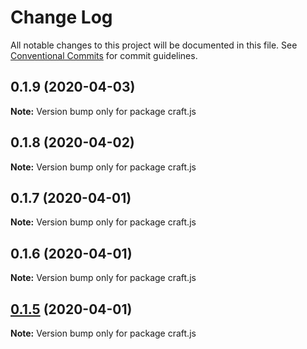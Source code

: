 # Change Log

All notable changes to this project will be documented in this file.
See [Conventional Commits](https://conventionalcommits.org) for commit guidelines.

## 0.1.9 (2020-04-03)

**Note:** Version bump only for package craft.js





## 0.1.8 (2020-04-02)

**Note:** Version bump only for package craft.js





## 0.1.7 (2020-04-01)

**Note:** Version bump only for package craft.js





## 0.1.6 (2020-04-01)

**Note:** Version bump only for package craft.js





## [0.1.5](https://github.com/candulabs/craft.js/compare/v0.1.0-beta.3...v0.1.5) (2020-04-01)

**Note:** Version bump only for package craft.js
